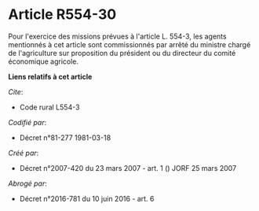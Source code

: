# Article R554-30

Pour l'exercice des missions prévues à l'article L. 554-3, les agents mentionnés à cet article sont commissionnés par arrêté
du ministre chargé de l'agriculture sur proposition du président ou du directeur du comité économique agricole.

**Liens relatifs à cet article**

_Cite_:

  - Code rural L554-3

_Codifié par_:

  - Décret n°81-277 1981-03-18

_Créé par_:

  - Décret n°2007-420 du 23 mars 2007 - art. 1 () JORF 25 mars 2007

_Abrogé par_:

  - Décret n°2016-781 du 10 juin 2016 - art. 6
